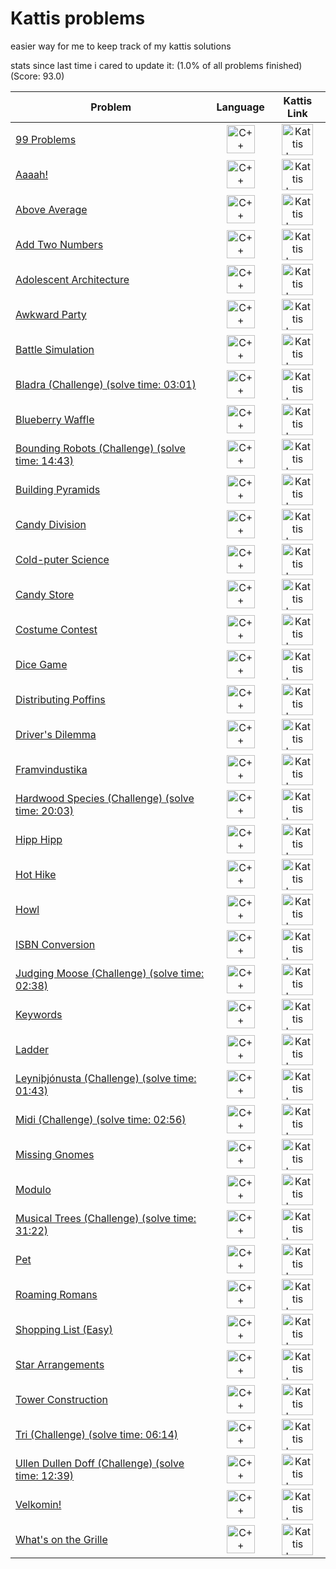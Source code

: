 
# Kattis problems

easier way for me to keep track of my kattis solutions

stats since last time i cared to update it: (1.0% of all problems finished) (Score: 93.0)

Problem | Language | Kattis Link
--- | --- | ---
[99 Problems](./src/99%20Problems/99problems.cpp) | <div align="center"><img src="https://img.icons8.com/ios-filled/50/000000/c-plus-plus-logo.png" alt="C++ Icon" width="45" height="45"></div>  | <div align="center">[<img src="https://archive.org/download/medium_202201/medium.png" alt="Kattis Logo" width="50" height="50">](https://open.kattis.com/problems/99problems)</div>
[Aaaah!](./src/Aaah!/aaaah.cpp) | <div align="center"><img src="https://img.icons8.com/ios-filled/50/000000/c-plus-plus-logo.png" alt="C++ Icon" width="45" height="45"></div>  | <div align="center">[<img src="https://archive.org/download/medium_202201/medium.png" alt="Kattis Logo" width="50" height="50">](https://open.kattis.com/problems/aaah)</div>
[Above Average](./src/Above%20Average/aboveAverage.cpp) | <div align="center"><img src="https://img.icons8.com/ios-filled/50/000000/c-plus-plus-logo.png" alt="C++ Icon" width="45" height="45"></div>  | <div align="center">[<img src="https://archive.org/download/medium_202201/medium.png" alt="Kattis Logo" width="50" height="50">](https://open.kattis.com/problems/aboveaverage)</div>
[Add Two Numbers](./src/Add%20Two%20Numbers/addTwoNumbers.cpp) | <div align="center"><img src="https://img.icons8.com/ios-filled/50/000000/c-plus-plus-logo.png" alt="C++ Icon" width="45" height="45"></div>  | <div align="center">[<img src="https://archive.org/download/medium_202201/medium.png" alt="Kattis Logo" width="50" height="50">](https://open.kattis.com/problems/addtwonumbers)</div>
[Adolescent Architecture](./src/Adolescent%20Architecture/adolescentArchitecture.cpp) | <div align="center"><img src="https://img.icons8.com/ios-filled/50/000000/c-plus-plus-logo.png" alt="C++ Icon" width="45" height="45"></div>  | <div align="center">[<img src="https://archive.org/download/medium_202201/medium.png" alt="Kattis Logo" width="50" height="50">](https://open.kattis.com/problems/adolescentarchitecture)</div>
[Awkward Party](./src/Awkward%20Party/awkwardParty.cpp) | <div align="center"><img src="https://img.icons8.com/ios-filled/50/000000/c-plus-plus-logo.png" alt="C++ Icon" width="45" height="45"></div>  | <div align="center">[<img src="https://archive.org/download/medium_202201/medium.png" alt="Kattis Logo" width="50" height="50">](https://open.kattis.com/problems/awkwardparty)</div>
[Battle Simulation](./src/Battle%20Simulation/battleSimulation.cpp) | <div align="center"><img src="https://img.icons8.com/ios-filled/50/000000/c-plus-plus-logo.png" alt="C++ Icon" width="45" height="45"></div>  | <div align="center">[<img src="https://archive.org/download/medium_202201/medium.png" alt="Kattis Logo" width="50" height="50">](https://open.kattis.com/problems/battlesimulation)</div>
[Bladra (Challenge) (solve time: 03:01)](./src/Bladra/bladra.cpp) | <div align="center"><img src="https://img.icons8.com/ios-filled/50/000000/c-plus-plus-logo.png" alt="C++ Icon" width="45" height="45"></div>  | <div align="center">[<img src="https://archive.org/download/medium_202201/medium.png" alt="Kattis Logo" width="50" height="50">](https://open.kattis.com/problems/bladra2)</div>
[Blueberry Waffle](./src/Blueberry%20Waffle/blueberryWaffle.cpp) | <div align="center"><img src="https://img.icons8.com/ios-filled/50/000000/c-plus-plus-logo.png" alt="C++ Icon" width="45" height="45"></div>  | <div align="center">[<img src="https://archive.org/download/medium_202201/medium.png" alt="Kattis Logo" width="50" height="50">](https://open.kattis.com/problems/blueberrywaffle)</div>
[Bounding Robots (Challenge) (solve time: 14:43)](./src/Bounding%20Robots/boundingRobots.cpp) | <div align="center"><img src="https://img.icons8.com/ios-filled/50/000000/c-plus-plus-logo.png" alt="C++ Icon" width="45" height="45"></div>  | <div align="center">[<img src="https://archive.org/download/medium_202201/medium.png" alt="Kattis Logo" width="50" height="50">](https://open.kattis.com/problems/boundingrobots)</div>
[Building Pyramids](./src/Building%20Pyramids/buildingPyramids.cpp) | <div align="center"><img src="https://img.icons8.com/ios-filled/50/000000/c-plus-plus-logo.png" alt="C++ Icon" width="45" height="45"></div>  | <div align="center">[<img src="https://archive.org/download/medium_202201/medium.png" alt="Kattis Logo" width="50" height="50">](https://open.kattis.com/problems/pyramids)</div>
[Candy Division](./src/Candy%20Division/candyDivision.cpp) | <div align="center"><img src="https://img.icons8.com/ios-filled/50/000000/c-plus-plus-logo.png" alt="C++ Icon" width="45" height="45"></div>  | <div align="center">[<img src="https://archive.org/download/medium_202201/medium.png" alt="Kattis Logo" width="50" height="50">](https://open.kattis.com/problems/candydivision)</div>
[Cold-puter Science](./src/Cold-puter%20Science/coldputerScience.cpp) | <div align="center"><img src="https://img.icons8.com/ios-filled/50/000000/c-plus-plus-logo.png" alt="C++ Icon" width="45" height="45"></div>  | <div align="center">[<img src="https://archive.org/download/medium_202201/medium.png" alt="Kattis Logo" width="50" height="50">](https://open.kattis.com/problems/cold)</div>
[Candy Store](./src/Candy%20Store/candyStore.cpp) | <div align="center"><img src="https://img.icons8.com/ios-filled/50/000000/c-plus-plus-logo.png" alt="C++ Icon" width="45" height="45"></div>  | <div align="center">[<img src="https://archive.org/download/medium_202201/medium.png" alt="Kattis Logo" width="50" height="50">](https://open.kattis.com/problems/candystore)</div>
[Costume Contest](./src/Costume%20Contest/costumeContest.cpp) | <div align="center"><img src="https://img.icons8.com/ios-filled/50/000000/c-plus-plus-logo.png" alt="C++ Icon" width="45" height="45"></div>  | <div align="center">[<img src="https://archive.org/download/medium_202201/medium.png" alt="Kattis Logo" width="50" height="50">](https://open.kattis.com/problems/costumecontest)</div>
[Dice Game](./src/Dice%20Game/diceGame.cpp) | <div align="center"><img src="https://img.icons8.com/ios-filled/50/000000/c-plus-plus-logo.png" alt="C++ Icon" width="45" height="45"></div>  | <div align="center">[<img src="https://archive.org/download/medium_202201/medium.png" alt="Kattis Logo" width="50" height="50">](https://open.kattis.com/problems/dicegame)</div>
[Distributing Poffins](./src/Distributing%20Poffins/distributingPoffins.cpp) | <div align="center"><img src="https://img.icons8.com/ios-filled/50/000000/c-plus-plus-logo.png" alt="C++ Icon" width="45" height="45"></div>  | <div align="center">[<img src="https://archive.org/download/medium_202201/medium.png" alt="Kattis Logo" width="50" height="50">](https://open.kattis.com/problems/distributingpoffins)</div>
[Driver's Dilemma](./src/Driver's%20Dilemma/driversDilemma.cpp) | <div align="center"><img src="https://img.icons8.com/ios-filled/50/000000/c-plus-plus-logo.png" alt="C++ Icon" width="45" height="45"></div>  | <div align="center">[<img src="https://archive.org/download/medium_202201/medium.png" alt="Kattis Logo" width="50" height="50">](https://open.kattis.com/problems/driversdilemma)</div>
[Framvindustika](./src/Framvindustika/framvindustika.cpp) | <div align="center"><img src="https://img.icons8.com/ios-filled/50/000000/c-plus-plus-logo.png" alt="C++ Icon" width="45" height="45"></div>  | <div align="center">[<img src="https://archive.org/download/medium_202201/medium.png" alt="Kattis Logo" width="50" height="50">](https://open.kattis.com/problems/framvindustika)</div>
[Hardwood Species (Challenge) (solve time: 20:03)](./src/Hardwood%20Species/hardwoodSpecies.cpp) | <div align="center"><img src="https://img.icons8.com/ios-filled/50/000000/c-plus-plus-logo.png" alt="C++ Icon" width="45" height="45"></div>  | <div align="center">[<img src="https://archive.org/download/medium_202201/medium.png" alt="Kattis Logo" width="50" height="50">](https://open.kattis.com/problems/hardwoodspecies)</div>
[Hipp Hipp](./src/Hipp%20Hipp/hippHipp.cpp) | <div align="center"><img src="https://img.icons8.com/ios-filled/50/000000/c-plus-plus-logo.png" alt="C++ Icon" width="45" height="45"></div>  | <div align="center">[<img src="https://archive.org/download/medium_202201/medium.png" alt="Kattis Logo" width="50" height="50">](https://open.kattis.com/problems/hipphipp)</div>
[Hot Hike](./src/Hot%20Hike/hotHike.cpp) | <div align="center"><img src="https://img.icons8.com/ios-filled/50/000000/c-plus-plus-logo.png" alt="C++ Icon" width="45" height="45"></div>  | <div align="center">[<img src="https://archive.org/download/medium_202201/medium.png" alt="Kattis Logo" width="50" height="50">](https://open.kattis.com/problems/hothike)</div>
[Howl](./src/Howl/howl.cpp) | <div align="center"><img src="https://img.icons8.com/ios-filled/50/000000/c-plus-plus-logo.png" alt="C++ Icon" width="45" height="45"></div>  | <div align="center">[<img src="https://archive.org/download/medium_202201/medium.png" alt="Kattis Logo" width="50" height="50">](https://open.kattis.com/problems/howl)</div>
[ISBN Conversion](./src/ISBN%20Conversion/isbnConversion.cpp) | <div align="center"><img src="https://img.icons8.com/ios-filled/50/000000/c-plus-plus-logo.png" alt="C++ Icon" width="45" height="45"></div>  | <div align="center">[<img src="https://archive.org/download/medium_202201/medium.png" alt="Kattis Logo" width="50" height="50">](https://open.kattis.com/problems/isbnconversion)</div>
[Judging Moose (Challenge) (solve time: 02:38)](./src/Judging%20Moose/judginMoose.cpp) | <div align="center"><img src="https://img.icons8.com/ios-filled/50/000000/c-plus-plus-logo.png" alt="C++ Icon" width="45" height="45"></div>  | <div align="center">[<img src="https://archive.org/download/medium_202201/medium.png" alt="Kattis Logo" width="50" height="50">](https://open.kattis.com/problems/judgingmoose)</div>
[Keywords](./src/Keywords/keywords.cpp) | <div align="center"><img src="https://img.icons8.com/ios-filled/50/000000/c-plus-plus-logo.png" alt="C++ Icon" width="45" height="45"></div>  | <div align="center">[<img src="https://archive.org/download/medium_202201/medium.png" alt="Kattis Logo" width="50" height="50">](https://open.kattis.com/problems/keywords)</div>
[Ladder](./src/Ladder/ladder.cpp) | <div align="center"><img src="https://img.icons8.com/ios-filled/50/000000/c-plus-plus-logo.png" alt="C++ Icon" width="45" height="45"></div>  | <div align="center">[<img src="https://archive.org/download/medium_202201/medium.png" alt="Kattis Logo" width="50" height="50">](https://open.kattis.com/problems/ladder)</div>
[Leyniþjónusta (Challenge) (solve time: 01:43)](./src/Leyniþjónusta/leyniþjónusta.cpp) | <div align="center"><img src="https://img.icons8.com/ios-filled/50/000000/c-plus-plus-logo.png" alt="C++ Icon" width="45" height="45"></div>  | <div align="center">[<img src="https://archive.org/download/medium_202201/medium.png" alt="Kattis Logo" width="50" height="50">](https://open.kattis.com/problems/leynithjonusta)</div>
[Midi (Challenge) (solve time: 02:56)](./src/Midi/midi.cpp) | <div align="center"><img src="https://img.icons8.com/ios-filled/50/000000/c-plus-plus-logo.png" alt="C++ Icon" width="45" height="45"></div>  | <div align="center">[<img src="https://archive.org/download/medium_202201/medium.png" alt="Kattis Logo" width="50" height="50">](https://open.kattis.com/problems/midi)</div>
[Missing Gnomes](./src/Missing%20Gnomes/missingGnomes.cpp) | <div align="center"><img src="https://img.icons8.com/ios-filled/50/000000/c-plus-plus-logo.png" alt="C++ Icon" width="45" height="45"></div>  | <div align="center">[<img src="https://archive.org/download/medium_202201/medium.png" alt="Kattis Logo" width="50" height="50">](https://open.kattis.com/problems/missinggnomes)</div>
[Modulo](./src/Modulo/modulo.cpp) | <div align="center"><img src="https://img.icons8.com/ios-filled/50/000000/c-plus-plus-logo.png" alt="C++ Icon" width="45" height="45"></div> | <div align="center">[<img src="https://archive.org/download/medium_202201/medium.png" alt="Kattis Logo" width="50" height="50">](https://open.kattis.com/problems/modulo)</div>
[Musical Trees (Challenge) (solve time: 31:22)](./src/Musical%20Trees/musicalTrees.cpp) | <div align="center"><img src="https://img.icons8.com/ios-filled/50/000000/c-plus-plus-logo.png" alt="C++ Icon" width="45" height="45"></div> | <div align="center">[<img src="https://archive.org/download/medium_202201/medium.png" alt="Kattis Logo" width="50" height="50">](https://open.kattis.com/problems/musicaltrees)</div>
[Pet](./src/Pet/pet.cpp) | <div align="center"><img src="https://img.icons8.com/ios-filled/50/000000/c-plus-plus-logo.png" alt="C++ Icon" width="45" height="45"></div> | <div align="center">[<img src="https://archive.org/download/medium_202201/medium.png" alt="Kattis Logo" width="50" height="50">](https://open.kattis.com/problems/pet)</div>
[Roaming Romans](./src/Roaming%20Romans/roamingRomans.cpp) | <div align="center"><img src="https://img.icons8.com/ios-filled/50/000000/c-plus-plus-logo.png" alt="C++ Icon" width="45" height="45"></div> | <div align="center">[<img src="https://archive.org/download/medium_202201/medium.png" alt="Kattis Logo" width="50" height="50">](https://open.kattis.com/problems/romans)</div>
[Shopping List (Easy)](./src/Shopping%20List%20(Easy)/shoppingList(Easy).cpp) | <div align="center"><img src="https://img.icons8.com/ios-filled/50/000000/c-plus-plus-logo.png" alt="C++ Icon" width="45" height="45"></div> | <div align="center">[<img src="https://archive.org/download/medium_202201/medium.png" alt="Kattis Logo" width="50" height="50">](https://open.kattis.com/problems/shoppinglisteasy)</div>
[Star Arrangements](./src/Star%20Arrangements/starArrangments.cpp) | <div align="center"><img src="https://img.icons8.com/ios-filled/50/000000/c-plus-plus-logo.png" alt="C++ Icon" width="45" height="45"></div> | <div align="center">[<img src="https://archive.org/download/medium_202201/medium.png" alt="Kattis Logo" width="50" height="50">](https://open.kattis.com/problems/stararrangements)</div>
[Tower Construction](./src/Tower%20Construction/towerConstruction.cpp) | <div align="center"><img src="https://img.icons8.com/ios-filled/50/000000/c-plus-plus-logo.png" alt="C++ Icon" width="45" height="45"></div> | <div align="center">[<img src="https://archive.org/download/medium_202201/medium.png" alt="Kattis Logo" width="50" height="50">](https://open.kattis.com/problems/tornbygge)</div>
[Tri (Challenge) (solve time: 06:14)](./src/Tri/tri.cpp) | <div align="center"><img src="https://img.icons8.com/ios-filled/50/000000/c-plus-plus-logo.png" alt="C++ Icon" width="45" height="45"></div> | <div align="center">[<img src="https://archive.org/download/medium_202201/medium.png" alt="Kattis Logo" width="50" height="50">](https://open.kattis.com/problems/tri)</div>
[Ullen Dullen Doff (Challenge) (solve time: 12:39)](./src/Ullen%20dullen%20doff/ullenDullenDoff.cpp) | <div align="center"><img src="https://img.icons8.com/ios-filled/50/000000/c-plus-plus-logo.png" alt="C++ Icon" width="45" height="45"></div> | <div align="center">[<img src="https://archive.org/download/medium_202201/medium.png" alt="Kattis Logo" width="50" height="50">](https://open.kattis.com/problems/ullendullendoff)</div>
[Velkomin!](./src/Velkomin!/velkomin.cpp) | <div align="center"><img src="https://img.icons8.com/ios-filled/50/000000/c-plus-plus-logo.png" alt="C++ Icon" width="45" height="45"></div> | <div align="center">[<img src="https://archive.org/download/medium_202201/medium.png" alt="Kattis Logo" width="50" height="50">](https://open.kattis.com/problems/velkomin)</div>
[What's on the Grille](./src/What's%20on%20the%20Grille/whatsOnTheGrille.cpp) | <div align="center"><img src="https://img.icons8.com/ios-filled/50/000000/c-plus-plus-logo.png" alt="C++ Icon" width="45" height="45"></div> | <div align="center">[<img src="https://archive.org/download/medium_202201/medium.png" alt="Kattis Logo" width="50" height="50">](https://open.kattis.com/problems/grille)</div>
